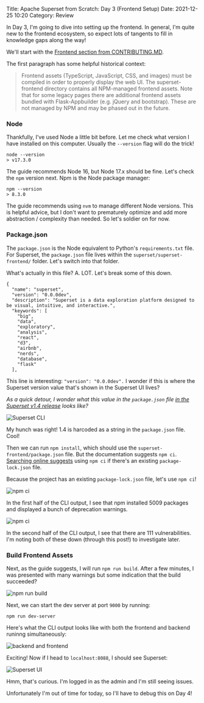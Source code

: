 Title: Apache Superset from Scratch: Day 3 (Frontend Setup)
Date: 2021-12-25 10:20
Category: Review

In Day 3, I'm going to dive into setting up the frontend. In general, I'm quite new to the frontend ecosystem, so expect lots of tangents to fill in knowledge gaps along the way!

We'll start with the [Frontend section from CONTRIBUTING.MD](https://github.com/apache/superset/blob/master/CONTRIBUTING.md#frontend).

The first paragraph has some helpful historical context:

> Frontend assets (TypeScript, JavaScript, CSS, and images) must be compiled in order to properly display the web UI. The superset-frontend directory contains all NPM-managed frontend assets. Note that for some legacy pages there are additional frontend assets bundled with Flask-Appbuilder (e.g. jQuery and bootstrap). These are not managed by NPM and may be phased out in the future.

### Node

Thankfully, I've used Node a little bit before. Let me check what version I have installed on this computer. Usually the `--version` flag will do the trick!

```
node --version
> v17.3.0
```

The guide recommends Node 16, but Node 17.x should be fine. Let's check the `npm` version next. Npm is the Node package manager:

```
npm --version
> 8.3.0
```

The guide recommends using `nvm` to manage different Node versions. This is helpful advice, but I don't want to prematurely optimize and add more abstraction / complexity than needed. So let's soldier on for now.

### Package.json

The `package.json` is the Node equivalent to Python's `requirements.txt` file. For Superset, the `package.json` file lives within the `superset/superset-frontend/` folder. Let's switch into that folder.

What's actually in this file? A. LOT. Let's break some of this down.

```
{
  "name": "superset",
  "version": "0.0.0dev",
  "description": "Superset is a data exploration platform designed to be visual, intuitive, and interactive.",
  "keywords": [
    "big",
    "data",
    "exploratory",
    "analysis",
    "react",
    "d3",
    "airbnb",
    "nerds",
    "database",
    "flask"
  ],
```

This line is interesting: `"version": "0.0.0dev".` I wonder if this is where the Superset version value that's shown in the Superset UI lives? 

_As a quick detour, I wonder what this value in the `package.json` file [in the Superset v1.4 release](https://github.com/apache/superset/blob/1.4/superset-frontend/package.json) looks like?_

![Superset CLI]({static}/images/superset_14_package.png)

My hunch was right! 1.4 is harcoded as a string in the `package.json` file. Cool!

Then we can run `npm install`, which should use the `superset-frontend/package.json` file. But the documentation suggests `npm ci`. [Searching online suggests](https://stackoverflow.com/a/53325242) using `npm ci` if there's an existing `package-lock.json` file.

Because the project has an existing `package-lock.json` file, let's use `npm ci`!

![npm ci]({static}/images/npm_ci_1.png)

In the first half of the CLI output, I see that npm installed 5009 packages and displayed a bunch of deprecation warnings.

![npm ci]({static}/images/npm_ci_2.png)

In the second half of the CLI output, I see that there are 111 vulnerabilities. I'm noting both of these down (through this post!) to investigate later.

### Build Frontend Assets

Next, as the guide suggests, I will run `npm run build`. After a few minutes, I was presented with many warnings but some indication that the build succeeded?

![npm run build]({static}/images/npm_run_build.png)

Next, we can start the dev server at port `9000` by running:

```
npm run dev-server
```

Here's what the CLI output looks like with both the frontend and backend runinng simultaneously:

![backend and frontend]({static}/images/backend_frontend.png)

Exciting! Now if I head to `localhost:8088`, I should see Superset:

![Superset UI]({static}/images/superset_ui.png)

Hmm, that's curious. I'm logged in as the admin and I'm still seeing issues.

Unfortunately I'm out of time for today, so I'll have to debug this on Day 4!